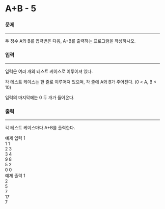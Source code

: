 # A+B - 5

### 문제

---
두 정수 A와 B를 입력받은 다음, A+B를 출력하는 프로그램을 작성하시오.

### 입력

---
입력은 여러 개의 테스트 케이스로 이루어져 있다.

각 테스트 케이스는 한 줄로 이루어져 있으며, 각 줄에 A와 B가 주어진다. (0 < A, B < 10)

입력의 마지막에는 0 두 개가 들어온다.

### 출력

---
각 테스트 케이스마다 A+B를 출력한다.

예제 입력 1<br>
1 1<br>
2 3<br>
3 4<br>
9 8<br>
5 2<br>
0 0<br>
예제 출력 1<br>
2<br>
5<br>
7<br>
17<br>
7<br>